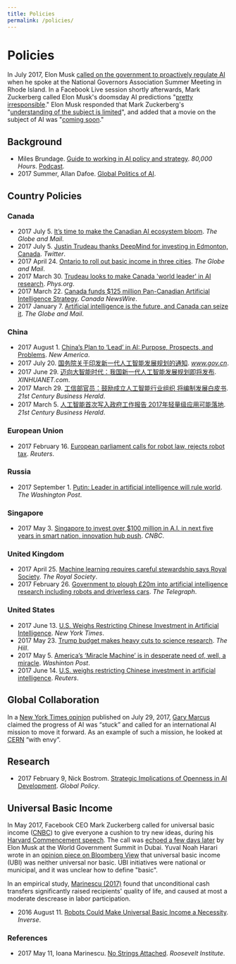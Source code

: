 ```yaml
---
title: Policies
permalink: /policies/
---
```

# Policies

In July 2017, Elon Musk [called on the government to proactively regulate AI](https://www.recode.net/2017/7/15/15976744/elon-musk-artificial-intelligence-regulations-ai) when he spoke at the National Governors Association Summer Meeting in Rhode Island. In a Facebook Live session shortly afterwards,  Mark Zuckerberg called Elon Musk's doomsday AI predictions "[pretty irresponsible](http://www.cnbc.com/2017/07/24/mark-zuckerberg-elon-musks-doomsday-ai-predictions-are-irresponsible.html)." Elon Musk responded that Mark Zuckerberg's "[understanding of the subject is limited](http://money.cnn.com/2017/07/25/technology/elon-musk-mark-zuckerberg-ai-artificial-intelligence/index.html)", and added that a movie on the subject of AI was "[coming soon](https://twitter.com/elonmusk/status/889751762944512002)."

## Background

* Miles Brundage. [Guide to working in AI policy and strategy](https://80000hours.org/articles/ai-policy-guide/). *80,000 Hours*. [Podcast](https://80000hours.org/2017/06/the-world-desperately-needs-ai-strategists-heres-how-to-become-one/).
* 2017 Summer, Allan Dafoe. [Global Politics of AI](http://www.allandafoe.com/aiclass).

## Country Policies

### Canada

* 2017 July 5. [It’s time to make the Canadian AI ecosystem bloom](https://www.theglobeandmail.com/report-on-business/rob-commentary/its-time-to-make-the-canadian-ai-ecosystem-bloom/article35559957/). *The Globe and Mail*.
* 2017 July 5. [Justin Trudeau thanks DeepMind for investing in Edmonton, Canada](https://twitter.com/JustinTrudeau/status/882648011616202755). *Twitter*.
* 2017 April 24. [Ontario to roll out basic income in three cities](http://www.theglobeandmail.com/news/national/what-is-basic-income-and-who-qualifies/article34795127/). *The Globe and Mail*.
* 2017 March 30. [Trudeau looks to make Canada 'world leader' in AI research](https://phys.org/news/2017-03-trudeau-canada-world-leader-ai.html). *Phys.org*.
* 2017 March 22. [Canada funds $125 million Pan-Canadian Artificial Intelligence Strategy](http://www.newswire.ca/news-releases/canada-funds-125-million-pan-canadian-artificial-intelligence-strategy-616876434.html). *Canada NewsWire*.
* 2017 January 7. [Artificial intelligence is the future, and Canada can seize it](http://www.theglobeandmail.com/report-on-business/rob-commentary/artificial-intelligence-is-the-future-and-canada-must-seize-it/article33532668/). *The Globe and Mail*.

### China

* 2017 August 1. [China’s Plan to ‘Lead’ in AI: Purpose, Prospects, and Problems](https://www.newamerica.org/cybersecurity-initiative/blog/chinas-plan-lead-ai-purpose-prospects-and-problems/). *New America*.
* 2017 July 20. [国务院关于印发新一代人工智能发展规划的通知](http://www.gov.cn/zhengce/content/2017-07/20/content_5211996.htm). *www.gov.cn*.
* 2017 June 29. [迈向大智能时代：我国新一代人工智能发展规划即将发布](http://news.xinhuanet.com/tech/2017-06/29/c_1121235630.htm). *XINHUANET.com*.
* 2017 March 29. [工信部官员：鼓励成立人工智能行业组织 将编制发展白皮书](http://m.21jingji.com/article/20170329/herald/6e752f0dd952d7a53492d36cb27551ff.html). *21st Century Business Herald*.
* 2017 March 5. [人工智能首次写入政府工作报告 2017年轻量级应用可能落地](http://m.21jingji.com/article/20170305/herald/496c009a2771888d3f957d9387560b03.html). *21st Century Business Herald*.

### European Union

* 2017 February 16. [European parliament calls for robot law, rejects robot tax](http://www.reuters.com/article/us-europe-robots-lawmaking-idUSKBN15V2KM). *Reuters*.

### Russia

* 2017 September 1. [Putin: Leader in artificial intelligence will rule world](https://www.washingtonpost.com/business/technology/putin-leader-in-artificial-intelligence-will-rule-world/2017/09/01/969b64ce-8f1d-11e7-9c53-6a169beb0953_story.html). *The Washington Post*.

### Singapore

* 2017 May 3. [Singapore to invest over $100 million in A.I. in next five years in smart nation, innovation hub push](http://www.cnbc.com/2017/05/03/singapores-national-research-foundation-to-invest-150-million-dollars-in-ai.html). *CNBC*.

### United Kingdom

* 2017 April 25. [Machine learning requires careful stewardship says Royal Society](https://royalsociety.org/news/2017/04/machine-learning-requires-careful-stewardship-says-royal-society/). *The Royal Society*.
* 2017 February 26. [Government to plough £20m into artificial intelligence research including robots and driverless cars](http://www.telegraph.co.uk/news/2017/02/26/government-plough-20m-artificial-intelligence-research-including/). *The Telegraph*.

### United States

* 2017 June 13. [U.S. Weighs Restricting Chinese Investment in Artificial Intelligence](https://www.nytimes.com/reuters/2017/06/13/technology/13reuters-usa-china-artificialintelligence.html). *New York Times*.
* 2017 May 23. [Trump budget makes heavy cuts to science research](http://thehill.com/policy/technology/334764-trump-budget-would-make-heavy-cuts-to-science). *The Hill*.
* 2017 May 5. [America’s ‘Miracle Machine’ is in desperate need of, well, a miracle](https://www.washingtonpost.com/opinions/americas-miracle-machine-is-in-desperate-need-of-well-a-miracle/2017/05/05/daafbe6a-30e7-11e7-9534-00e4656c22aa_story.html). *Washinton Post*.
* 2017 June 14. [U.S. weighs restricting Chinese investment in artificial intelligence](http://www.reuters.com/article/us-usa-china-artificialintelligence-idUSKBN1942OX). *Reuters*.

## Global Collaboration

In a [New York Times opinion](https://www.nytimes.com/2017/07/29/opinion/sunday/artificial-intelligence-is-stuck-heres-how-to-move-it-forward.html) published on July 29, 2017, [Gary Marcus](http://www.psych.nyu.edu/gary/) claimed the progress of AI was “stuck” and called for an international AI mission to move it forward. As an example of such a mission, he looked at [CERN](https://en.wikipedia.org/wiki/CERN) “with envy”.

## Research

* 2017 February 9, Nick Bostrom. [Strategic Implications of Openness in AI Development](http://onlinelibrary.wiley.com/doi/10.1111/1758-5899.12403/full). *Global Policy*.

## Universal Basic Income

In May 2017, Facebook CEO Mark Zuckerberg called for universal basic income ([CNBC](http://www.cnbc.com/2017/05/25/mark-zuckerberg-calls-for-universal-basic-income-at-harvard-speech.html)) to give everyone a cushion to try new ideas, during his [Harvard Commencement speech](http://news.harvard.edu/gazette/story/2017/05/mark-zuckerbergs-speech-as-written-for-harvards-class-of-2017/). The call was [echoed a few days later](https://www.geek.com/tech-science-3/elon-musk-automation-will-force-universal-basic-income-1701217/) by Elon Musk at the World Government Summit in Dubai. Yuval Noah Harari wrote in an [opinion piece on Bloomberg View](https://www.bloomberg.com/view/articles/2017-06-04/universal-basic-income-is-neither-universal-nor-basic) that universal basic income (UBI) was neither universal nor basic. UBI initiatives were national or municipal, and it was unclear how to define "basic".

In an empirical study, [Marinescu (2017)](http://rooseveltinstitute.org/no-strings-attached/) found that unconditional cash transfers significantly raised recipients' quality of life, and caused at most a moderate descrease in labor participation.

* 2016 August 11. [Robots Could Make Universal Basic Income a Necessity](https://www.inverse.com/article/18443-automation-will-make-universal-basic-income-a-necessity). *Inverse*.

### References

* 2017 May 11, Ioana Marinescu. [No Strings Attached](http://rooseveltinstitute.org/no-strings-attached/). *Roosevelt Institute*.
